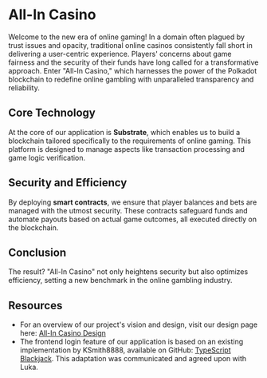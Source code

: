 # All-In Casino

Welcome to the new era of online gaming! In a domain often plagued by trust issues and opacity, traditional online casinos consistently fall short in delivering a user-centric experience. Players' concerns about game fairness and the security of their funds have long called for a transformative approach. Enter "All-In Casino," which harnesses the power of the Polkadot blockchain to redefine online gambling with unparalleled transparency and reliability.

## Core Technology

At the core of our application is **Substrate**, which enables us to build a blockchain tailored specifically to the requirements of online gaming. This platform is designed to manage aspects like transaction processing and game logic verification.

## Security and Efficiency

By deploying **smart contracts**, we ensure that player balances and bets are managed with the utmost security. These contracts safeguard funds and automate payouts based on actual game outcomes, all executed directly on the blockchain.

## Conclusion

The result? "All-In Casino" not only heightens security but also optimizes efficiency, setting a new benchmark in the online gambling industry.

## Resources

- For an overview of our project's vision and design, visit our design page here: [All-In Casino Design](https://www.canva.com/design/DAGMNQvyJSs/pMr3qpymrxGz0QjALwkiGw/edit?utm_content=DAGMNQvyJSs&utm_campaign=designshare&utm_medium=link2&utm_source=sharebutton)
- The frontend login feature of our application is based on an existing implementation by KSmith8888, available on GitHub: [TypeScript Blackjack](https://github.com/KSmith8888/TypeScript-Blackjack). This adaptation was communicated and agreed upon with Luka.
